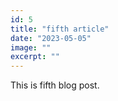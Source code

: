 ```yaml
---
id: 5
title: "fifth article"
date: "2023-05-05"
image: ""
excerpt: ""
---
```


This is fifth blog post.
